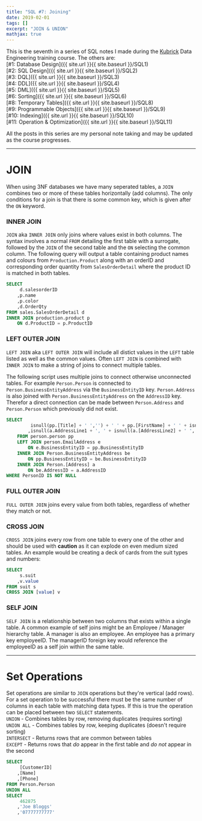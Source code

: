 ```yaml
---
title: "SQL #7: Joining"
date: 2019-02-01
tags: []
excerpt: "JOIN & UNION"
mathjax: true
---
```


This is the seventh in a series of SQL notes I made during the [Kubrick](https://kubrickgroup.com/) Data Engineering training course. The others are:  
[#1: Database Design]({{ site.url }}{{ site.baseurl }}/SQL1)  
[#2: SQL Design]({{ site.url }}{{ site.baseurl }}/SQL2)  
[#3: DQL]({{ site.url }}{{ site.baseurl }}/SQL3)  
[#4: DDL]({{ site.url }}{{ site.baseurl }}/SQL4)  
[#5: DML]({{ site.url }}{{ site.baseurl }}/SQL5)  
[#6: Sorting]({{ site.url }}{{ site.baseurl }}/SQL6)  
[#8: Temporary Tables]({{ site.url }}{{ site.baseurl }}/SQL8)  
[#9: Programmable Objects]({{ site.url }}{{ site.baseurl }}/SQL9)  
[#10: Indexing]({{ site.url }}{{ site.baseurl }}/SQL10)  
[#11: Operation & Optimization]({{ site.url }}{{ site.baseurl }}/SQL11)  

All the posts in this series are my personal note taking and may be updated as the course progresses.  

---
# JOIN
When using 3NF databases we have many seperated tables, a `JOIN` combines two or more of these tables horizontally (add columns). The only conditions for a join is that there is some common key, which is given after the `ON` keyword.  

### INNER JOIN
`JOIN` aka `INNER JOIN` only joins where values exist in both columns. The syntax involves a normal `FROM` detailing the first table with a surrogate, followed by the `JOIN` of the second table and the `ON` selecting the common column. The following query will output a table containing product names and colours from `Production.Product` along with an orderID and corresponding order quantity from `SalesOrderDetail` where the product ID is matched in both tables.   

```sql
SELECT
	 d.salesorderID
	,p.name
	,p.color
	,d.OrderQty
FROM sales.SalesOrderDetail d
INNER JOIN production.product p
	ON d.ProductID = p.ProductID
```
### LEFT OUTER JOIN
`LEFT JOIN` aka `LEFT OUTER JOIN` will include all distict values in the `LEFT` table listed as well as the common values. Often `LEFT JOIN` is combined with `INNER JOIN` to make a string of joins to connect multiple tables.  

The following script uses multiple joins to connect otherwise unconnected tables. For example `Person.Person` is connected to `Person.BusinessEntityAddress` via the `BusinessEntityID` key. `Person.Address` is also joined with `Person.BusinessEntityAddress` on the `AddressID` key. Therefor a direct connection can be made between `Person.Address` and `Person.Person` which previously did not exist.  
```sql
SELECT 
		 isnull(pp.[Title] + ' ','') + ' ' + pp.[FirstName] + ' ' + isnull(pp.[MiddleName] + ' ','') + pp.[LastName] AS FullName
		,isnull(a.AddressLine1 + ', ' + isnull(a.[AddressLine2] + ' ','') + a.City + ', ' + a.PostalCode, 'N/A') AS [FullAddress]
	FROM person.person pp
	LEFT JOIN person.EmailAddress e
		ON e.BusinessEntityID = pp.BusinessEntityID
	INNER JOIN Person.BusinessEntityAddress be
		ON pp.BusinessEntityID = be.BusinessEntityID
	INNER JOIN Person.[Address] a
		ON be.AddressID = a.AddressID
WHERE PersonID IS NOT NULL
```  

### FULL OUTER JOIN
`FULL OUTER JOIN` joins every value from both tables, regardless of whether they match or not.  

### CROSS JOIN
`CROSS JOIN` joins every row from one table to every one of the other and should be used with **caution** as it can explode on even medium sized tables. An example would be creating a deck of cards from the suit types and numbers:  

```sql
SELECT
     s.suit
    ,v.value
FROM suit s
CROSS JOIN [value] v
```

### SELF JOIN
`SELF JOIN` is a relationship between two columns that exists within a single table. A common example of self joins might be an Employee / Manager hierarchy table. A manager is also an employee. An employee has a primary key employeeID. The managerID foreign key would reference the employeeID as a self join within the same table.  

---
# Set Operations
Set operations are similar to `JOIN` operations but they're vertical (add rows). For a set operation to be successful there must be the same number of columns in each table with matching data types. If this is true the operation can be placed between two `SELECT` statements.  
`UNION` - Combines tables by row, removing duplicates (requires sorting)  
`UNION ALL` - Combines tables by row, keeping duplicates (doesn't require sorting)  
`INTERSECT` - Returns rows that are common between tables  
`EXCEPT` - Returns rows that *do* appear in the first table and *do not* appear in the second  

```sql
SELECT 
	 [CustomerID]
	,[Name]
	,[Phone]
FROM Person.Person
UNION ALL
SELECT
	 462875
	,'Joe Bloggs'
	,'07777777777'
```